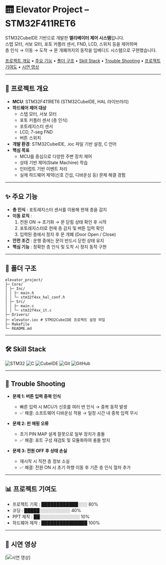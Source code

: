 # 🛗 Elevator Project – STM32F411RET6

STM32CubeIDE 기반으로 개발한 **엘리베이터 제어 시스템**입니다.  
스텝 모터, 서보 모터, 포토 커플러 센서, FND, LCD, 스위치 등을 제어하며  
층 인식 → 이동 → 도착 → 문 개폐까지의 동작을 임베디드 시스템으로 구현했습니다.

<p align="left"> 
  <a href="#-프로젝트-개요">프로젝트 개요</a> • 
  <a href="#-주요-기능">주요 기능</a> • 
  <a href="#-폴더-구조">폴더 구조</a> • 
  <a href="#-skill-stack">Skill Stack</a> • 
  <a href="#-trouble-shooting">Trouble Shooting</a> • 
  <a href="#-프로젝트-기여도">프로젝트 기여도</a> •
  <a href="#-시연-영상">시연 영상</a>
</p>

---

## 📌 프로젝트 개요
- **MCU**: STM32F411RET6 (STM32CubeIDE, HAL 라이브러리)
- **하드웨어 제어 대상**
  - 스텝 모터, 서보 모터
  - 포토 커플러 센서 (층 인식)
  - 포토레지스터 센서
  - LCD, 7-seg FND
  - 버튼 스위치
- **개발 환경**: STM32CubeIDE, .ioc 파일 기반 설정, C 언어
- **핵심 목표**
  - MCU를 중심으로 다양한 주변 장치 제어
  - 상태 기반 제어(State Machine) 학습
  - 인터럽트 기반 이벤트 처리
  - 실제 하드웨어 제약(신호 간섭, 디바운싱 등) 문제 해결 경험

---

## ✨ 주요 기능
- **층 인식** : 포토레지스터 센서를 이용해 현재 층을 감지
- **이동 로직** :
  1. 전원 ON → 초기화 → 문 닫힘 상태 확인 후 시작
  2. 포토레지스터로 현재 층 감지 및 버튼 입력 확인
  3. 입력된 층에서 정지 후 문 개폐 (Door Open / Close)
- **안전 조건** : 운행 중에는 문이 반드시 닫힌 상태 유지
- **핵심 기능** : 정확한 층 인식 및 도착 시 정지 동작 구현

---

## 📂 폴더 구조
```
elevator_project/
├─ Core/
│ ├─ Inc/
│ │ ├─ main.h
│ │ └─ stm32f4xx_hal_conf.h
│ ├─ Src/
│ │ ├─ main.c
│ │ └─ stm32f4xx_it.c
├─ Drivers/
├─ elevator.ioc # STM32CubeIDE 프로젝트 설정 파일
├─ Makefile
└─ README.md
```

---

## 🛠 Skill Stack

![STM32](https://img.shields.io/badge/STM32-03234B?style=flat&logo=stmicroelectronics&logoColor=white)
![C](https://img.shields.io/badge/C-00599C?style=flat&logo=c&logoColor=white)
![CubeIDE](https://img.shields.io/badge/STM32CubeIDE-1E90FF?style=flat&logo=stmicroelectronics&logoColor=white)
![Git](https://img.shields.io/badge/Git-F05032?style=flat&logo=git&logoColor=white)
![GitHub](https://img.shields.io/badge/GitHub-181717?style=flat&logo=github&logoColor=white)

---

## 🔧 Trouble Shooting

- **문제 1: 버튼 입력 중복 인식**
  - 빠른 입력 시 MCU가 신호를 여러 번 인식 → 중복 동작 발생
  - ✅ 해결: 소프트웨어 디바운싱 적용 → 일정 시간 내 중복 입력 무시

- **문제 2: 핀 매핑 오류**
  - 초기 PIN MAP 설계 잘못으로 일부 장치가 충돌
  - ✅ 해결: 포트 구성 재검토 및 모듈화하여 충돌 방지

- **문제 3: 전원 OFF 후 상태 손실**
  - 재시작 시 직전 층 정보 소실
  - ✅ 해결: 전원 ON 시 초기 하향 이동 후 기준 층 인식 절차 추가

---

## 📊 프로젝트 기여도
- 프로젝트 기획  : ████████████░░░ 80%  
- 코딩         : █████░░░░░░░░░░ 40%  
- PPT 제작     : ██░░░░░░░░░░░░░ 10%  
- 하드웨어 제작  : ███████████████ 100%  

---

## 🎥 시연 영상

[![시연 영상](https://youtube.com/shorts/E30i3ZkvgvY?si=ayuA2xYGPYM4vr73)]

